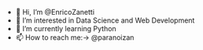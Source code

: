 - 👋 Hi, I’m @EnricoZanetti
- 👀 I’m interested in Data Science and Web Development
- 🌱 I’m currently learning Python
- 📫 How to reach me:-> @paranoizan

<!---
EnricoZanetti/EnricoZanetti is a ✨ special ✨ repository because its `README.md` (this file) appears on your GitHub profile.
You can click the Preview link to take a look at your changes.
--->
